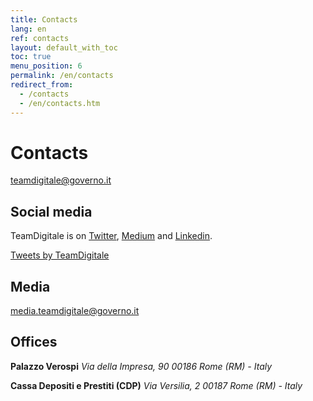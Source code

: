 ```yaml
---
title: Contacts
lang: en
ref: contacts
layout: default_with_toc
toc: true
menu_position: 6
permalink: /en/contacts
redirect_from:
  - /contacts
  - /en/contacts.htm
---
```

# Contacts

[teamdigitale@governo.it](mailto:teamdigitale@governo.it)


## Social media
TeamDigitale is on [Twitter](https://twitter.com/ITdigitalteam), [Medium](https://medium.com/team-per-la-trasformazione-digitale/tagged/english-language) and [Linkedin](https://www.linkedin.com/company/15194879/).

<a class="twitter-timeline"  href="https://twitter.com/ITdigitalteam" data-height="400" >Tweets by TeamDigitale</a>


## Media

[media.teamdigitale@governo.it](mailto:media.teamdigitale@governo.it)

## Offices


**Palazzo Verospi**
*Via della Impresa, 90*
*00186 Rome (RM) - Italy*


**Cassa Depositi e Prestiti (CDP)**
*Via Versilia, 2*
*00187 Rome (RM) - Italy*

